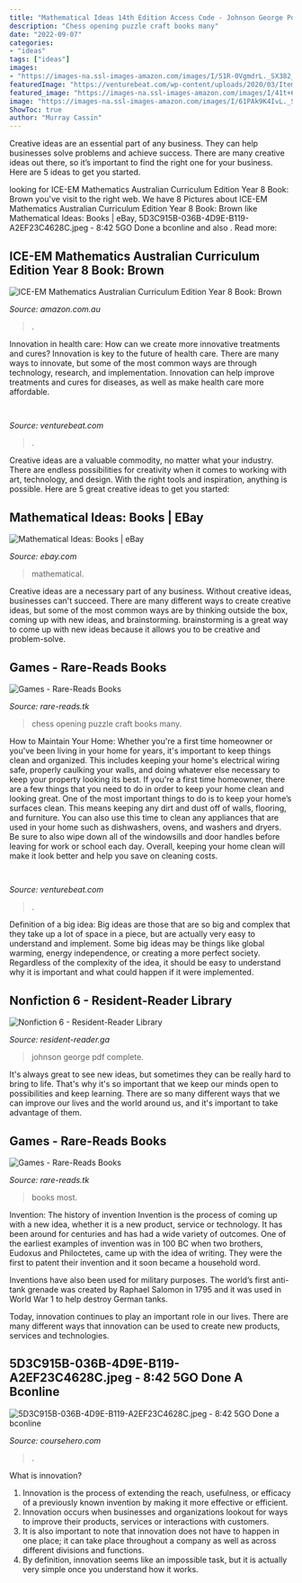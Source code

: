 ```yaml
---
title: "Mathematical Ideas 14th Edition Access Code - Johnson George Pdf Complete"
description: "Chess opening puzzle craft books many"
date: "2022-09-07"
categories:
- "ideas"
tags: ["ideas"]
images:
- "https://images-na.ssl-images-amazon.com/images/I/51R-0VgmdrL._SX382_BO1,204,203,200_.jpg"
featuredImage: "https://venturebeat.com/wp-content/uploads/2020/03/Item_page.png?w=800"
featured_image: "https://images-na.ssl-images-amazon.com/images/I/41t+6B4RdqL._SY344_BO1,204,203,200_.jpg"
image: "https://images-na.ssl-images-amazon.com/images/I/61PAk9K4IvL._SX381_BO1,204,203,200_.jpg"
ShowToc: true
author: "Murray Cassin"
---
```



Creative ideas are an essential part of any business. They can help businesses solve problems and achieve success. There are many creative ideas out there, so it’s important to find the right one for your business. Here are 5 ideas to get you started.

	

		
looking for ICE-EM Mathematics Australian Curriculum Edition Year 8 Book: Brown you've visit to the right web. We have 8 Pictures about ICE-EM Mathematics Australian Curriculum Edition Year 8 Book: Brown like Mathematical Ideas: Books | eBay, 5D3C915B-036B-4D9E-B119-A2EF23C4628C.jpeg - 8:42 5GO Done a bconline and also . Read more:
		
    
## ICE-EM Mathematics Australian Curriculum Edition Year 8 Book: Brown

<img loading=lazy src="https://images-na.ssl-images-amazon.com/images/I/41t+6B4RdqL._SY344_BO1,204,203,200_.jpg" onerror="this.onerror=null;this.src='https://tse3.mm.bing.net/th?id=OIP.OqzqfLQZIFN1I6I9jYYqHwAAAA&amp;pid=15.1';" alt="ICE-EM Mathematics Australian Curriculum Edition Year 8 Book: Brown">

_Source: amazon.com.au_

>. 

	

Innovation in health care: How can we create more innovative treatments and cures?
Innovation is key to the future of health care. There are many ways to innovate, but some of the most common ways are through technology, research, and implementation. Innovation can help improve treatments and cures for diseases, as well as make health care more affordable.

    
## 

<img loading=lazy src="https://venturebeat.com/wp-content/uploads/2020/03/Item_page.png?w=800" onerror="this.onerror=null;this.src='https://tse1.mm.bing.net/th?id=OIP.gP60ocmcV_93XCydU7yQ4QHaEw&amp;pid=15.1';" alt="">

_Source: venturebeat.com_

>. 

	

Creative ideas are a valuable commodity, no matter what your industry. There are endless possibilities for creativity when it comes to working with art, technology, and design. With the right tools and inspiration, anything is possible. Here are 5 great creative ideas to get you started: 

    
## Mathematical Ideas: Books | EBay

<img loading=lazy src="http://i.ebayimg.com/00/s/NTAwWDMyOQ==/z/7VQAAMXQVT9SslY4/$_3.JPG?set_id=2" onerror="this.onerror=null;this.src='https://tse4.mm.bing.net/th?id=OIP.qUC70L_LO5NjvM87gvnAiAAAAA&amp;pid=15.1';" alt="Mathematical Ideas: Books | eBay">

_Source: ebay.com_

>mathematical. 

	

Creative ideas are a necessary part of any business. Without creative ideas, businesses can't succeed. There are many different ways to create creative ideas, but some of the most common ways are by thinking outside the box, coming up with new ideas, and brainstorming. brainstorming is a great way to come up with new ideas because it allows you to be creative and problem-solve.

    
## Games - Rare-Reads Books

<img loading=lazy src="https://images-na.ssl-images-amazon.com/images/I/515s9Vp-QwL._SX339_BO1,204,203,200_.jpg" onerror="this.onerror=null;this.src='https://tse1.mm.bing.net/th?id=OIP.jwQ5zsmbSyKyskbUM2I1yAAAAA&amp;pid=15.1';" alt="Games - Rare-Reads Books">

_Source: rare-reads.tk_

>chess opening puzzle craft books many. 

	

How to Maintain Your Home: Whether you're a first time homeowner or you've been living in your home for years, it's important to keep things clean and organized. This includes keeping your home's electrical wiring safe, properly caulking your walls, and doing whatever else necessary to keep your property looking its best.
If you're a first time homeowner, there are a few things that you need to do in order to keep your home clean and looking great. One of the most important things to do is to keep your home’s surfaces clean. This means keeping any dirt and dust off of walls, flooring, and furniture. You can also use this time to clean any appliances that are used in your home such as dishwashers, ovens, and washers and dryers. Be sure to also wipe down all of the windowsills and door handles before leaving for work or school each day. Overall, keeping your home clean will make it look better and help you save on cleaning costs.

    
## 

<img loading=lazy src="https://venturebeat.com/wp-content/uploads/2018/12/DfGtlDKW0AALxnR.jpg?w=800" onerror="this.onerror=null;this.src='https://tse2.mm.bing.net/th?id=OIP.q-8bGSNNa3u3IKVIYiDrvAHaE8&amp;pid=15.1';" alt="">

_Source: venturebeat.com_

>. 

	

Definition of a big idea:
Big ideas are those that are so big and complex that they take up a lot of space in a piece, but are actually very easy to understand and implement. Some big ideas may be things like global warming, energy independence, or creating a more perfect society. Regardless of the complexity of the idea, it should be easy to understand why it is important and what could happen if it were implemented.

    
## Nonfiction 6 - Resident-Reader Library

<img loading=lazy src="https://images-na.ssl-images-amazon.com/images/I/51R-0VgmdrL._SX382_BO1,204,203,200_.jpg" onerror="this.onerror=null;this.src='https://tse1.mm.bing.net/th?id=OIP.s5gNC_Y7N2SGa5UyX81DGAAAAA&amp;pid=15.1';" alt="Nonfiction 6 - Resident-Reader Library">

_Source: resident-reader.ga_

>johnson george pdf complete. 

	

It's always great to see new ideas, but sometimes they can be really hard to bring to life. That's why it's so important that we keep our minds open to possibilities and keep learning. There are so many different ways that we can improve our lives and the world around us, and it's important to take advantage of them.

    
## Games - Rare-Reads Books

<img loading=lazy src="https://images-na.ssl-images-amazon.com/images/I/41KF26N8lvL._SX348_BO1,204,203,200_.jpg" onerror="this.onerror=null;this.src='https://tse4.mm.bing.net/th?id=OIP.Qh11tYY7O9TuQaYbCPVPwgAAAA&amp;pid=15.1';" alt="Games - Rare-Reads Books">

_Source: rare-reads.tk_

>books most. 

	

Invention: The history of invention
Invention is the process of coming up with a new idea, whether it is a new product, service or technology. It has been around for centuries and has had a wide variety of outcomes. 
One of the earliest examples of invention was in 100 BC when two brothers, Eudoxus and Philoctetes, came up with the idea of writing. They were the first to patent their invention and it soon became a household word. 

Inventions have also been used for military purposes. The world’s first anti-tank grenade was created by Raphael Salomon in 1795 and it was used in World War 1 to help destroy German tanks. 

Today, innovation continues to play an important role in our lives. There are many different ways that innovation can be used to create new products, services and technologies.

    
## 5D3C915B-036B-4D9E-B119-A2EF23C4628C.jpeg - 8:42 5GO Done A Bconline

<img loading=lazy src="https://images-na.ssl-images-amazon.com/images/I/61PAk9K4IvL._SX381_BO1,204,203,200_.jpg" onerror="this.onerror=null;this.src='https://tse1.mm.bing.net/th?id=OIP.Kl-rUoWcxvRhLwWVp58FuAF_Hz&amp;pid=15.1';" alt="5D3C915B-036B-4D9E-B119-A2EF23C4628C.jpeg - 8:42 5GO Done a bconline">

_Source: coursehero.com_

>. 

	

What is innovation?
1. Innovation is the process of extending the reach, usefulness, or efficacy of a previously known invention by making it more effective or efficient.
2. Innovation occurs when businesses and organizations lookout for ways to improve their products, services or interactions with customers.
3. It is also important to note that innovation does not have to happen in one place; it can take place throughout a company as well as across different divisions and functions.
4. By definition, innovation seems like an impossible task, but it is actually very simple once you understand how it works.

